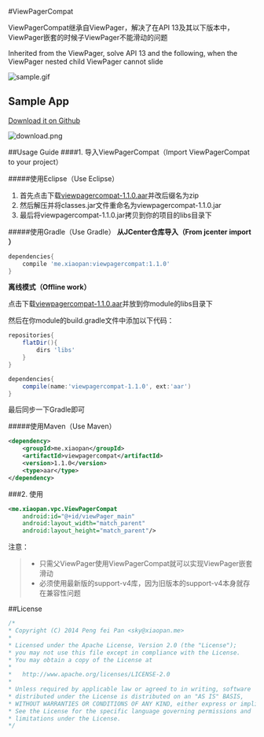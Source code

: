 #ViewPagerCompat

ViewPagerCompat继承自ViewPager，解决了在API 13及其以下版本中，ViewPager嵌套的时候子ViewPager不能滑动的问题

Inherited from the ViewPager, solve API 13 and the following, when the ViewPager nested child ViewPager cannot slide

![sample.gif](https://github.com/xiaopansky/ViewPagerCompat/raw/master/releases/sample.gif)

## Sample App
[Download it on Github](https://github.com/xiaopansky/ViewPagerCompat/raw/master/releases/sample-1.1.0.apk)

![download.png](https://github.com/xiaopansky/ViewPagerCompat/raw/master/releases/download.png)

##Usage Guide
####1. 导入ViewPagerCompat（Import ViewPagerCompat to your project）

#####使用Eclipse（Use Eclipse）
1. 首先点击下载[viewpagercompat-1.1.0.aar](https://github.com/xiaopansky/ViewPagerCompat/raw/master/releases/viewpagercompat-1.1.0.aar)并改后缀名为zip
2. 然后解压并将classes.jar文件重命名为viewpagercompat-1.1.0.jar
3. 最后将viewpagercompat-1.1.0.jar拷贝到你的项目的libs目录下

#####使用Gradle（Use Gradle）
**从JCenter仓库导入（From jcenter import ）**

```groovy
dependencies{
	compile 'me.xiaopan:viewpagercompat:1.1.0'
}
```

**离线模式（Offline work）**

点击下载[viewpagercompat-1.1.0.aar](https://github.com/xiaopansky/ViewPagerCompat/raw/master/releases/viewpagercompat-1.1.0.aar)并放到你module的libs目录下

然后在你module的build.gradle文件中添加以下代码：
```groovy
repositories{
    flatDir(){
        dirs 'libs'
    }
}

dependencies{
    compile(name:'viewpagercompat-1.1.0', ext:'aar')
}
```
最后同步一下Gradle即可

#####使用Maven（Use Maven）
```xml
<dependency>
	<groupId>me.xiaopan</groupId>
	<artifactId>viewpagercompat</artifactId>
	<version>1.1.0</version>
	<type>aar</type>
</dependency>
```

###2. 使用
```xml
<me.xiaopan.vpc.ViewPagerCompat
    android:id="@+id/viewPager_main"
    android:layout_width="match_parent"
    android:layout_height="match_parent"/>
```

注意：
>* 只需父ViewPager使用ViewPagerCompat就可以实现ViewPager嵌套滑动
>* 必须使用最新版的support-v4库，因为旧版本的support-v4本身就存在兼容性问题

##License
```java
/*
* Copyright (C) 2014 Peng fei Pan <sky@xiaopan.me>
*
* Licensed under the Apache License, Version 2.0 (the "License");
* you may not use this file except in compliance with the License.
* You may obtain a copy of the License at
*
*   http://www.apache.org/licenses/LICENSE-2.0
*
* Unless required by applicable law or agreed to in writing, software
* distributed under the License is distributed on an "AS IS" BASIS,
* WITHOUT WARRANTIES OR CONDITIONS OF ANY KIND, either express or implied.
* See the License for the specific language governing permissions and
* limitations under the License.
*/
```
